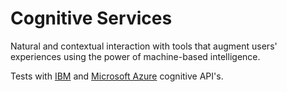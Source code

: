 # Cognitive Services

Natural and contextual interaction with tools that augment users' experiences using the power of machine-based intelligence.

Tests with [IBM](https://www.ibm.com/cognitive/) and [Microsoft Azure](https://azure.microsoft.com/en-us/services/cognitive-services/) cognitive API's.
